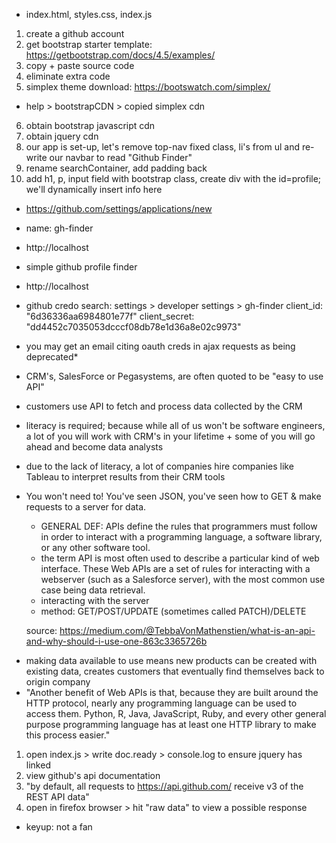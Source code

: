 <!-- Project Set-Up -->

- index.html, styles.css, index.js

<!-- HTML, Bootstrap, Getting Set Up -->

1. create a github account
2. get bootstrap starter template: https://getbootstrap.com/docs/4.5/examples/
3. copy + paste source code
4. eliminate extra code
5. simplex theme download: https://bootswatch.com/simplex/

- help > bootstrapCDN > copied simplex cdn

6. obtain bootstrap javascript cdn
7. obtain jquery cdn
8. our app is set-up, let's remove top-nav fixed class, li's from ul and re-write our navbar to read "Github Finder"
9. rename searchContainer, add padding back
10. add h1, p, input field with bootstrap class, create div with the id=profile; we'll dynamically insert info here

<!-- JQuery Code -->

<!-- Obtain Github API -->

- https://github.com/settings/applications/new
- name: gh-finder
- http://localhost
- simple github profile finder
- http://localhost

- github credo search: settings > developer settings > gh-finder
  client_id: "6d36336aa6984801e77f"
  client_secret: "dd4452c7035053dcccf08db78e1d36a8e02c9973"
- you may get an email citing oauth creds in ajax requests as being deprecated\*

<!-- Before We Get Started* -->
<!-- API: Application Programming Interface -->

- CRM's, SalesForce or Pegasystems, are often quoted to be "easy to use API"
- customers use API to fetch and process data collected by the CRM
- literacy is required; because while all of us won't be software engineers, a lot of you will work with CRM's in your lifetime + some of you will go ahead and become data analysts
- due to the lack of literacy, a lot of companies hire companies like Tableau to interpret results from their CRM tools
- You won't need to! You've seen JSON, you've seen how to GET & make requests to a server for data.

  - GENERAL DEF: APIs define the rules that programmers must follow in order to interact with a programming language, a software library, or any other software tool.
  - the term API is most often used to describe a particular kind of web interface. These Web APIs are a set of rules for interacting with a webserver (such as a Salesforce server), with the most common use case being data retrieval.
  - interacting with the server
  - method: GET/POST/UPDATE (sometimes called PATCH)/DELETE

  source: https://medium.com/@TebbaVonMathenstien/what-is-an-api-and-why-should-i-use-one-863c3365726b

<!-- Why API's -->

- making data available to use means new products can be created with existing data, creates customers that eventually find themselves back to origin company
- "Another benefit of Web APIs is that, because they are built around the HTTP protocol, nearly any programming language can be used to access them. Python, R, Java, JavaScript, Ruby, and every other general purpose programming language has at least one HTTP library to make this process easier."

<!-- Let's Get to Work -->

1. open index.js > write doc.ready > console.log to ensure jquery has linked
2. view github's api documentation
3. "by default, all requests to https://api.github.com/ receive v3 of the REST API data"
4. open in firefox browser > hit "raw data" to view a possible response

<!-- Left To Do -->

- keyup: not a fan
